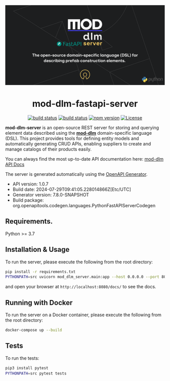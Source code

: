 

<div align="center">
    <a href="https://mod.construction/" target="_blank">
        <img src="https://raw.githubusercontent.com/mod-construction/mod-dlm-server-fastapi/main/mod-dlm-fastapi-server.png" alt="mod-dlm-logo"/>
    </a>



# mod-dlm-fastapi-server

[![build status](https://github.com/mod-construction/mod-dlm/actions/workflows/apidoc.yml/badge.svg)](https://github.com/mod-construction/mod-dlm/actions/workflows/apidoc.yml)
[![build status](https://github.com/mod-construction/mod-dlm/actions/workflows/publish.yml/badge.svg)](https://github.com/mod-construction/mod-dlm/actions/workflows/publish.yml)
[![npm version](https://img.shields.io/npm/v/@mod-construction/mod-dlm/latest)](https://www.npmjs.com/package/@mod-construction/mod-dlm)
[![License](https://img.shields.io/github/license/mod-construction/mod-dlm)](https://opensource.org/licenses/MIT)
</div>

**mod-dlm-server** is an open-source REST server for storing and querying element data described using the **[mod-dlm](https://github.com/mod-construction/mod-dlm)** domain-specific language (DSL).
This project provides tools for defining entity models and automatically generating CRUD APIs, enabling suppliers to create and manage catalogs of their products easily.

You can always find the most up-to-date API documentation here: [mod-dlm API Docs](https://mod-construction.github.io/mod-dlm/)


The server is generated automatically using the  [OpenAPI Generator](https://openapi-generator.tech).

- API version: 1.0.7
- Build date: 2024-07-29T09:41:05.228014866Z[Etc/UTC]
- Generator version: 7.8.0-SNAPSHOT
- Build package: org.openapitools.codegen.languages.PythonFastAPIServerCodegen

## Requirements.

Python >= 3.7

## Installation & Usage

To run the server, please execute the following from the root directory:

```bash
pip install -r requirements.txt
PYTHONPATH=src uvicorn mod_dlm_server.main:app --host 0.0.0.0 --port 8080
```

and open your browser at `http://localhost:8080/docs/` to see the docs.

## Running with Docker

To run the server on a Docker container, please execute the following from the root directory:

```bash
docker-compose up --build
```

## Tests

To run the tests:

```bash
pip3 install pytest
PYTHONPATH=src pytest tests
```
